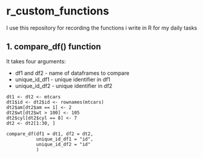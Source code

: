 # r_custom_functions
I use this repository for recording the functions i write in R for my daily tasks

## 1. compare_df() function

It takes four arguments:

  - df1 and df2 - name of dataframes to compare
  - unique_id_df1 - unique identifier in df1
  - unique_id_df2 - unique identifier in df2

```{r}
dt1 <- dt2 <- mtcars
dt1$id <- dt2$id <- rownames(mtcars)
dt2$am[dt2$am == 1] <- 2
dt2$wt[dt2$wt > 100] <- 105
dt2$cyl[dt2$cyl == 8] <- 7
dt2 <- dt2[1:30, ]

compare_df(df1 = dt1, df2 = dt2,
           unique_id_df1 = "id",
           unique_id_df2 = "id"
           )
```
